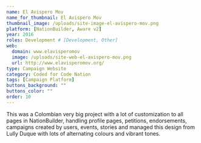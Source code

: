 ```yaml
---
name: El Avispero Mov
name_for_thumbnail: El Avispero Mov
thumbnail_image: /uploads/site-image-el-avispero-mov.png
platform: [NationBuilder, Aware v2]
year: 2016
roles: Development # [Development, Other]
web:
  domain: www.elavisperomov
  image: /uploads/site-web-el-avispero-mov.png
  url: http://www.elavisperomov.org/
type: Campaign Website
category: Coded for Code Nation
tags: [Campaign Platform]
buttons_background: ""
buttons_color: ""
order: 10
---
```


This was a Colombian very big project with a lot of customization to all pages in NationBuilder, handling profile pages, petitions, endorsements, campaigns created by users, events, stories and managed this design from Lully Duque with lots of alternating colours and vibrant tones.